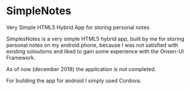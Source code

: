 # SimpleNotes
Very Simple HTML5 Hybrid App for storing personal notes

SimplesNotes is a very simple HTML5 hybrid app, built by me for storing personal notes on my android phone, because I was not satisfied with existing soloutions and liked to gain some experience with the Onsen-UI Framework.

As of now (december 2018) the application is not completed.

For building the app for android I simply used Cordova.
